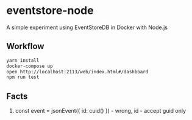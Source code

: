 # eventstore-node

A simple experiment using EventStoreDB in Docker with Node.js

## Workflow

```sh
yarn install
docker-compose up
open http://localhost:2113/web/index.html#/dashboard
npm run test
```

## Facts

1. const event = jsonEvent({ id: cuid() }) - wrong, id - accept guid only
